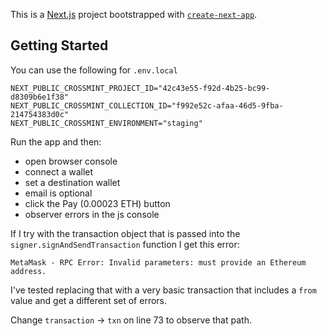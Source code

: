 This is a [Next.js](https://nextjs.org/) project bootstrapped with [`create-next-app`](https://github.com/vercel/next.js/tree/canary/packages/create-next-app).

## Getting Started

You can use the following for `.env.local`

```
NEXT_PUBLIC_CROSSMINT_PROJECT_ID="42c43e55-f92d-4b25-bc99-d8309b6e1f38"
NEXT_PUBLIC_CROSSMINT_COLLECTION_ID="f992e52c-afaa-46d5-9fba-214754383d0c"
NEXT_PUBLIC_CROSSMINT_ENVIRONMENT="staging"
```

Run the app and then:

- open browser console
- connect a wallet
- set a destination wallet
- email is optional
- click the Pay (0.00023 ETH) button
- observer errors in the js console

If I try with the transaction object that is passed into the `signer.signAndSendTransaction` function I get this error:

```
MetaMask - RPC Error: Invalid parameters: must provide an Ethereum address.
```

I've tested replacing that with a very basic transaction that includes a `from` value and get a different set of errors.

Change `transaction` -> `txn` on line 73 to observe that path.
